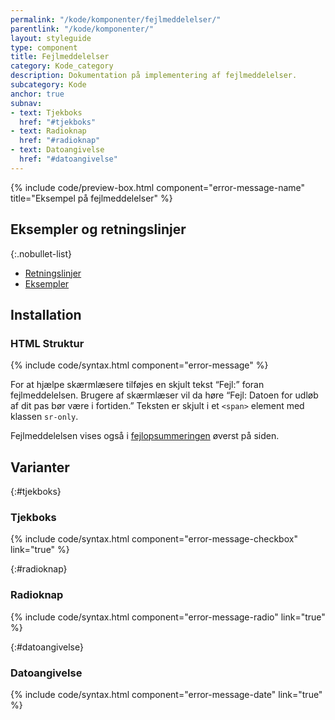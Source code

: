 ```yaml
---
permalink: "/kode/komponenter/fejlmeddelelser/"
parentlink: "/kode/komponenter/"
layout: styleguide
type: component
title: Fejlmeddelelser
category: Kode_category
description: Dokumentation på implementering af fejlmeddelelser.
subcategory: Kode
anchor: true
subnav:
- text: Tjekboks
  href: "#tjekboks"
- text: Radioknap
  href: "#radioknap"
- text: Datoangivelse
  href: "#datoangivelse"
---
```


{% include code/preview-box.html component="error-message-name" title="Eksempel på fejlmeddelelser" %}

## Eksempler og retningslinjer

{:.nobullet-list}
- <a href="/komponenter/fejlmeddelelser/#retningslinjer">Retningslinjer</a>
- <a href="/komponenter/fejlmeddelelser/">Eksempler</a>

## Installation

### HTML Struktur

{% include code/syntax.html component="error-message" %}

For at hjælpe skærmlæsere tilføjes en skjult tekst “Fejl:” foran fejlmeddelelsen. Brugere af skærmlæser vil da høre “Fejl: Datoen for udløb af dit pas bør være i fortiden.”
Teksten er skjult i et `<span>` element med klassen `sr-only`.

Fejlmeddelelsen vises også i <a href="/kode/komponenter/fejlopsummering/">fejlopsummeringen</a> øverst på siden.

## Varianter

{:#tjekboks}
### Tjekboks

{% include code/syntax.html component="error-message-checkbox" link="true" %}

{:#radioknap}
### Radioknap

{% include code/syntax.html component="error-message-radio" link="true" %}

{:#datoangivelse}
### Datoangivelse

{% include code/syntax.html component="error-message-date" link="true" %}
